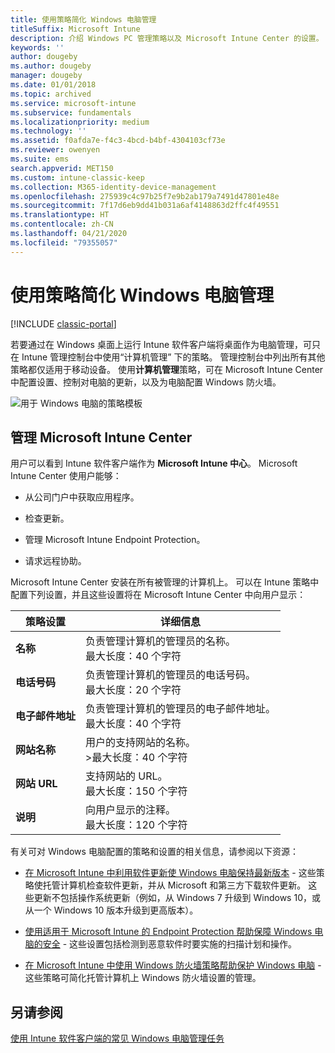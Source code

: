 ```yaml
---
title: 使用策略简化 Windows 电脑管理
titleSuffix: Microsoft Intune
description: 介绍 Windows PC 管理策略以及 Microsoft Intune Center 的设置。
keywords: ''
author: dougeby
ms.author: dougeby
manager: dougeby
ms.date: 01/01/2018
ms.topic: archived
ms.service: microsoft-intune
ms.subservice: fundamentals
ms.localizationpriority: medium
ms.technology: ''
ms.assetid: f0afda7e-f4c3-4bcd-b4bf-4304103cf73e
ms.reviewer: owenyen
ms.suite: ems
search.appverid: MET150
ms.custom: intune-classic-keep
ms.collection: M365-identity-device-management
ms.openlocfilehash: 275939c4c97b25f7e9b2ab179a7491d47801e48e
ms.sourcegitcommit: 7f17d6eb9dd41b031a6af4148863d2ffc4f49551
ms.translationtype: HT
ms.contentlocale: zh-CN
ms.lasthandoff: 04/21/2020
ms.locfileid: "79355057"
---
```

# <a name="use-policies-to-simplify-windows-pc-management"></a>使用策略简化 Windows 电脑管理

[!INCLUDE [classic-portal](../includes/classic-portal.md)]

若要通过在 Windows 桌面上运行 Intune 软件客户端将桌面作为电脑管理，可只在 Intune 管理控制台中使用“计算机管理”  下的策略。 管理控制台中列出所有其他策略都仅适用于移动设备。 使用**计算机管理**策略，可在 Microsoft Intune Center 中配置设置、控制对电脑的更新，以及为电脑配置 Windows 防火墙。

![用于 Windows 电脑的策略模板](./media/use-policies-to-simplify-windows-pc-management/pc_policy_template.png)

## <a name="manage-the-microsoft-intune-center"></a>管理 Microsoft Intune Center
用户可以看到 Intune 软件客户端作为 **Microsoft Intune 中心**。 Microsoft Intune Center 使用户能够：

- 从公司门户中获取应用程序。

- 检查更新。

- 管理 Microsoft Intune Endpoint Protection。

- 请求远程协助。

Microsoft Intune Center 安装在所有被管理的计算机上。 可以在 Intune 策略中配置下列设置，并且这些设置将在 Microsoft Intune Center 中向用户显示：

|策略设置|详细信息|
|------------------|--------------------|
|**名称**|负责管理计算机的管理员的名称。<br />最大长度：40 个字符|
|**电话号码**|负责管理计算机的管理员的电话号码。<br />最大长度：20 个字符|
|**电子邮件地址**|负责管理计算机的管理员的电子邮件地址。<br />最大长度：40 个字符|
|**网站名称**|用户的支持网站的名称。<br />>最大长度：40 个字符|
|**网站 URL**|支持网站的 URL。<br />最大长度：150 个字符|
|**说明**|向用户显示的注释。<br />最大长度：120 个字符|

有关可对 Windows 电脑配置的策略和设置的相关信息，请参阅以下资源：

- [在 Microsoft Intune 中利用软件更新使 Windows 电脑保持最新版本](keep-windows-pcs-up-to-date-with-software-updates-in-microsoft-intune.md) - 这些策略使托管计算机检查软件更新，并从 Microsoft 和第三方下载软件更新。 这些更新不包括操作系统更新（例如，从 Windows 7 升级到 Windows 10，或从一个 Windows 10 版本升级到更高版本）。

- [使用适用于 Microsoft Intune 的 Endpoint Protection 帮助保障 Windows 电脑的安全](help-secure-windows-pcs-with-endpoint-protection-for-microsoft-intune.md) - 这些设置包括检测到恶意软件时要实施的扫描计划和操作。

- [在 Microsoft Intune 中使用 Windows 防火墙策略帮助保护 Windows 电脑](help-protect-windows-pcs-using-windows-firewall-policies-in-microsoft-intune.md) - 这些策略可简化托管计算机上 Windows 防火墙设置的管理。

## <a name="see-also"></a>另请参阅

[使用 Intune 软件客户端的常见 Windows 电脑管理任务](common-windows-pc-management-tasks-with-the-microsoft-intune-computer-client.md)
